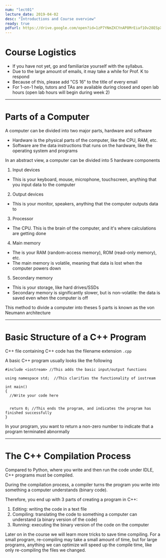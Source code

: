 ```yaml
---
num: "lect01"
lecture_date: 2019-04-02
desc: "Introductions and Course overview"
ready: true
pdfurl: https://drive.google.com/open?id=1zP7YNmZXCYnAP8MrEiaf1Ov28ESpXR0s
---
```


# Course Logistics

* If you have not yet, go and familiarize yourself with the syllabus.
* Due to the large amount of emails, it may take a while for Prof. K to respond
* Because of this, please add "CS 16" to the title of every email
* For 1-on-1 help, tutors and TAs are available during closed and open lab hours (open lab hours will begin during week 2)

***

# Parts of a Computer

A computer can be divided into two major parts, hardware and software
* Hardware is the physical parts of the computer, like the CPU, RAM, etc.
* Software are the data instructions that runs on the hardware, like the operating system and programs

In an abstract view, a computer can be divided into 5 hardware components
1. Input devices
  * This is your keyboard, mouse, microphone, touchscreen, anything that you input data to the computer
2. Output devices
  * This is your monitor, speakers, anything that the computer outputs data to
3. Processor
  * The CPU. This is the brain of the computer, and it's where calculations are getting done
4. Main memory
  * The is your RAM (random-access memory), ROM (read-only memory), etc.
  * The main memory is volatile, meaning that data is lost when the computer powers down
5. Secondary memory
  * This is your storage, like hard drives/SSDs
  * Secondary memory is significantly slower, but is non-volatile: the data is saved even when the computer is off
  
This method to divide a computer into theses 5 parts is known as the von Neumann architecture

***

# Basic Structure of a C++ Program

C++ file containing C++ code has the filename extension `.cpp`

A basic C++ program usually looks like the following

```
#include <iostream> //This adds the basic input/output functions

using namespace std;  //This clarifies the functionality of iostream

int main()
{
  //Write your code here
  
  
  return 0; //This ends the program, and indicates the program has finished successfully
}
```

In your program, you want to return a non-zero number to indicate that a program terminated abnormally

***

# The C++ Compilation Process

Compared to Python, where you write and then run the code under IDLE, C++ programs must be compiled.

During the compilation process, a compiler turns the program you write into something a computer understands (binary code).

Therefore, you end up with 3 parts of creating a program in C++:
1. Editing: writing the code in a text file
2. Compiling: translating the code to something a computer can understand (a binary version of the code)
3. Running: executing the binary version of the code on the computer

Later on in the course we will learn more tricks to save time compiling. For a small program, re-compiling may take a small amount of time, but for large programs, anything we can optimize will speed up the compile time, like only re-compiling the files we changed.
